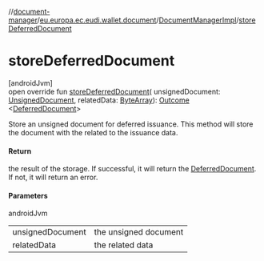 //[document-manager](../../../index.md)/[eu.europa.ec.eudi.wallet.document](../index.md)/[DocumentManagerImpl](index.md)/[storeDeferredDocument](store-deferred-document.md)

# storeDeferredDocument

[androidJvm]\
open override fun [storeDeferredDocument](store-deferred-document.md)(
unsignedDocument: [UnsignedDocument](../-unsigned-document/index.md),
relatedData: [ByteArray](https://kotlinlang.org/api/latest/jvm/stdlib/kotlin-stdlib/kotlin/-byte-array/index.html)): [Outcome](../-outcome/index.md)
&lt;[DeferredDocument](../-deferred-document/index.md)&gt;

Store an unsigned document for deferred issuance. This method will store the document with the related to the issuance data.

#### Return

the result of the storage. If successful, it will return the [DeferredDocument](../-deferred-document/index.md). If not, it will return an error.

#### Parameters

androidJvm

| | |
|---|---|
| unsignedDocument | the unsigned document |
| relatedData | the related data |

